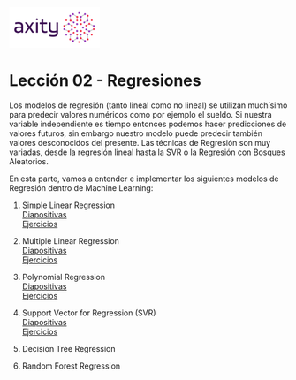 ![png](imagenes/logotipo-axity-ppt.png)

# Lección 02 - Regresiones

Los modelos de regresión (tanto lineal como no lineal) se utilizan muchísimo para predecir valores numéricos como por ejemplo el sueldo. Si nuestra variable independiente es tiempo entonces podemos hacer predicciones de valores futuros, sin embargo nuestro modelo puede predecir también valores desconocidos del presente.  Las técnicas de Regresión son muy variadas, desde la regresión lineal hasta la SVR o la Regresión con Bosques Aleatorios.

En esta parte, vamos a entender e implementar los siguientes modelos de Regresión dentro de Machine Learning:

1. Simple Linear Regression  
[Diapositivas](Diapositivas/Parte%2002.Regresi%C3%B3n/Secci%C3%B3n%2002.1.Simple%20Linear%20Regression)  
[Ejercicios](Ejercicios/Parte%2002.Regresi%C3%B3n/Secci%C3%B3n%2002.1.Simple%20Linear%20Regression)  

2. Multiple Linear Regression  
[Diapositivas](Diapositivas/Parte%2002.Regresi%C3%B3n/Secci%C3%B3n%2002.2.Multiple%20Linear%20Regression)  
[Ejercicios](Ejercicios/Parte%2002.Regresi%C3%B3n/Secci%C3%B3n%2002.2.Multiple%20Linear%20Regression)

3. Polynomial Regression  
[Diapositivas](Diapositivas/Parte%2002.Regresi%C3%B3n/Secci%C3%B3n%2002.3.Polynomial%20Regression)  
[Ejercicios](Ejercicios/Parte%2002.Regresi%C3%B3n/Secci%C3%B3n%2002.3.Polynomial%20Regression)

4. Support Vector for Regression (SVR)  
[Diapositivas](Diapositivas/Parte%2002.Regresi%C3%B3n/Secci%C3%B3n%2002.4.Support%20Vector%20Regression)  
[Ejercicios](Ejercicios/Parte%2002.Regresi%C3%B3n/Secci%C3%B3n%2002.4.Support%20Vector%20Regression)

5. Decision Tree Regression

6. Random Forest Regression
